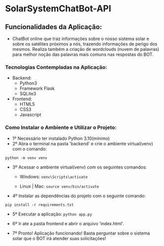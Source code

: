 # SolarSystemChatBot-API

## Funcionalidades da Aplicação:
 - ChatBot online que traz informações sobre o nosso sistema solar e sobre os satélites próximos a nós, trazendo informações de perigo dos mesmos. Realiza também a criação de wordclouds (nuvem de palavras) para melhor noção das palavras mais comuns nas respostas do BOT.
 
### Tecnologias Contempladas na Aplicação:
 - Backend: 
   - Python3
   - Framework Flask 
   - SQLite3
 - Frontend: 
   - HTML5 
   - CSS3 
   - Javascript
 

### Como Instalar o Ambiente e Utilizar o Projeto:

- 1º Necessário  ter instalado Python 3.10(mínimo)
- 2º Abra o terminal na pasta 'backend' e crie o ambiente virtual(venv) com o comando:
 ```
 python -m venv venv
 ```

- 3º Acessar o ambiente virtual(venv) com os seguintes comandos:
  - Windows: ```venv\Scripts\activate```
 
  - Linux | Mac: ```source venv/bin/activate```
 
- 4º Instalar as dependências do projeto com o seguinte comando:
 ```
 pip install -r requirements.txt
 ```
 
- 5º Executar a aplicação:
 ```python app.py```
 
- 6º Ir ate a pasta frontend e abrir o arquivo 'index.html'.

- 7º Pronto! Aplicação funcionando! Basta perguntar sobre o sistema solar que o BOT irá atender suas solicitações!
